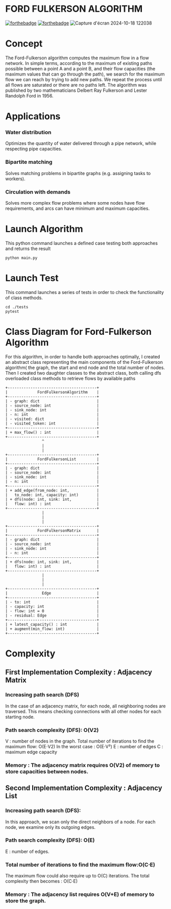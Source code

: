 # FORD FULKERSON ALGORITHM
[![forthebadge](https://forthebadge.com/images/badges/made-with-python.svg)](https://forthebadge.com)
[![forthebadge](https://forthebadge.com/images/badges/uses-git.svg)](https://forthebadge.com)
![Capture d'écran 2024-10-18 122038](https://github.com/user-attachments/assets/4473b687-79db-45ef-a91e-54043fc769d1)

# Concept
The Ford-Fulkerson algorithm computes the maximum flow in a flow network. In simple terms, according to the maximum of existing paths possible between a point A and a point B, and their flow capacities (the maximum values that can go through the path), we search for the maximum flow we can reach by trying to add new paths. We repeat the process until all flows are saturated or there are no paths left. The algorithm was published by two mathematicians Delbert Ray Fulkerson and Lester Randolph Ford in 1956.

# Applications
### Water distribution
Optimizes the quantity of water delivered through a pipe network, while respecting pipe capacities.

### Bipartite matching
Solves matching problems in bipartite graphs (e.g. assigning tasks to workers).

### Circulation with demands
Solves more complex flow problems where some nodes have flow requirements, and arcs can have minimum and maximum capacities.

# Launch Algorithm
This python command launches a defined case testing both approaches and returns the result 
``` text
python main.py
```
# Launch Test
This command launches a series of tests  in order to check the functionality of class methods.
``` text
cd ./tests
pytest 
```

# Class Diagram for Ford-Fulkerson Algorithm
For this algorithm, in order to handle both approaches optimally, I created an abstract class representing the main components of the Ford-Fulkerson algorithm( the graph, the start and end node and the total number of nodes. Then I created two daughter classes to the abstract class, both calling dfs overloaded class methods to retrieve flows by available paths

```text
+---------------------------------------+
|             FordFulkersonAlgorithm    |
+---------------------------------------+
| - graph: dict                         |
| - source_node: int                    |
| - sink_node: int                      |
| - n: int                              |
| - visited: dict                       |
| - visited_token: int                  |
+---------------------------------------+
| + max_flow() : int                    |
+---------------------------------------+
                ^
                |
                |
+---------------------------------------+
|             FordFulkersonList         |
+---------------------------------------+
| - graph: dict                         |
| - source_node: int                    |
| - sink_node: int                      |
| - n: int                              |
+---------------------------------------+
| + add_edge(from_node: int,            |
|   to_node: int, capacity: int)        |
| + dfs(node: int, sink: int,           |
|   flow: int) : int                    |
+---------------------------------------+
                |
                |
                |
+---------------------------------------+
|             FordFulkersonMatrix       |
+---------------------------------------+
| - graph: dict                         |
| - source_node: int                    |
| - sink_node: int                      |
| - n: int                              |
+---------------------------------------+
| + dfs(node: int, sink: int,           |
|   flow: int) : int                    |
+---------------------------------------+
                |
                |
                |
+---------------------------------------+
|               Edge                    |
+---------------------------------------+
| - to: int                             |
| - capacity: int                       |
| - flow: int = 0                       |
| - residual: Edge                      |
+---------------------------------------+
| + latest_capacity() : int             |
| + augment(min_flow: int)              |
+---------------------------------------+

```


# Complexity
## First Implementation Complexity  : Adjacency Matrix

### Increasing path search (DFS)
In the case of an adjacency matrix, for each node, all neighboring nodes are traversed.
This means checking connections with all other nodes for each starting node.

### Path search complexity (DFS): O(V2)
V : number of nodes in the graph.
Total number of iterations to find the maximum flow: O(E⋅V2)
In the worst case : O(E⋅V²) 
  E : number of edges 
  C : maximum edge capacity

### Memory : The adjacency matrix requires O(V2) of memory to store capacities between nodes.


## Second Implementation Complexity  : Adjacency List

### Increasing path search (DFS):
In this approach, we scan only the direct neighbors of a node. For each node, we examine only its outgoing edges.
### Path search complexity (DFS): O(E)
  E : number of edges.
  
### Total number of iterations to find the maximum flow:O(C⋅E)
The maximum flow could also require up to O(C) iterations.
The total complexity then becomes : O(C⋅E)

### Memory : The adjacency list requires O(V+E) of memory to store the graph.
